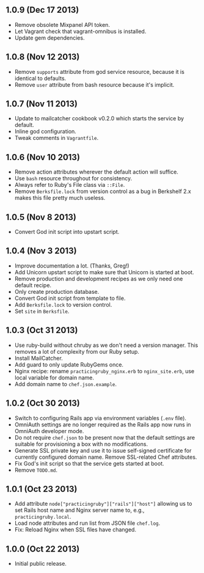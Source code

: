 1.0.9 (Dec 17 2013)
-------------------

* Remove obsolete Mixpanel API token.
* Let Vagrant check that vagrant-omnibus is installed.
* Update gem dependencies.

1.0.8 (Nov 12 2013)
-------------------

* Remove `supports` attribute from god service resource, because it is identical
  to defaults.
* Remove `user` attribute from bash resource because it's implicit.

1.0.7 (Nov 11 2013)
-------------------

* Update to mailcatcher cookbook v0.2.0 which starts the service by default.
* Inline god configuration.
* Tweak comments in `Vagrantfile`.

1.0.6 (Nov 10 2013)
-------------------

* Remove action attributes wherever the default action will suffice.
* Use `bash` resource throughout for consistency.
* Always refer to Ruby's File class via `::File`.
* Remove `Berksfile.lock` from version control as a bug in Berkshelf 2.x makes
  this file pretty much useless.

1.0.5 (Nov 8 2013)
------------------

* Convert God init script into upstart script.

1.0.4 (Nov 3 2013)
------------------

* Improve documentation a lot. (Thanks, Greg!)
* Add Unicorn upstart script to make sure that Unicorn is started at boot.
* Remove production and development recipes as we only need one default recipe.
* Only create production database.
* Convert God init script from template to file.
* Add `Berksfile.lock` to version control.
* Set `site` in `Berksfile`.

1.0.3 (Oct 31 2013)
-------------------

* Use ruby-build without chruby as we don't need a version manager. This removes
  a lot of complexity from our Ruby setup.
* Install MailCatcher.
* Add guard to only update RubyGems once.
* Nginx recipe: rename `practicingruby_nginx.erb` to `nginx_site.erb`, use local
  variable for domain name.
* Add domain name to `chef.json.example`.

1.0.2 (Oct 30 2013)
-------------------

* Switch to configuring Rails app via environment variables (`.env` file).
* OmniAuth settings are no longer required as the Rails app now runs in OmniAuth
  developer mode.
* Do not require `chef.json` to be present now that the default settings are
  suitable for provisioning a box with no modifications.
* Generate SSL private key and use it to issue self-signed certificate for
  currently configured domain name. Remove SSL-related Chef attributes.
* Fix God's init script so that the service gets started at boot.
* Remove `TODO.md`.

1.0.1 (Oct 23 2013)
-------------------

* Add attribute `node["practicingruby"]["rails"]["host"]` allowing us to set
  Rails host name and Nginx server name to, e.g., `practicingruby.local`.
* Load node attributes and run list from JSON file `chef.log`.
* Fix: Reload Nginx when SSL files have changed.

1.0.0 (Oct 22 2013)
-------------------

* Initial public release.

